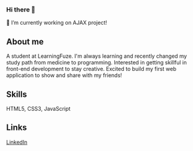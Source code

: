 ### Hi there 👋
🔭 I’m currently working on AJAX project!
## About me
A student at LearningFuze. I'm always learning and recently changed my study path from medicine to programming. Interested in getting skillful in front-end development to stay creative. Excited to build my first web application to show and share with my friends!
## Skills
HTML5, CSS3, JavaScript
## Links
<a href="https://www.linkedin.com/in/anna-aksenov/">LinkedIn</a>
